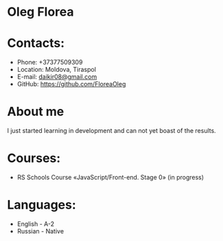 # **Oleg Florea**
 
# **Contacts:**
* Phone: +37377509309
* Location: Moldova, Tiraspol
* E-mail: daikir08@gmail.com
* GitHub: https://github.com/FloreaOleg

# **About me**
I just started learning in development and can not yet boast of the results. 


# **Courses:**
* RS Schools Course «JavaScript/Front-end. Stage 0» (in progress)


# **Languages:**
* English - A-2
* Russian - Native